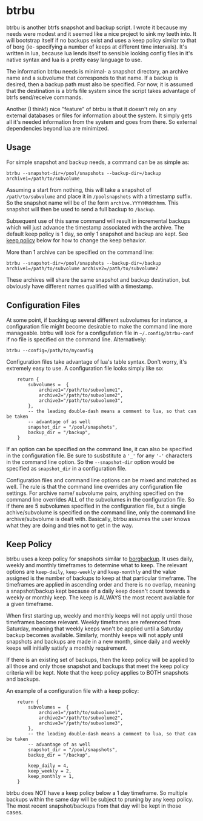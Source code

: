 btrbu
=====

btrbu is another btrfs snapshot and backup script.  I wrote it because my needs were modest and it seemed like a nice project to sink my teeth into.  It will bootstrap itself if no backups exist and uses a keep policy similar to that of borg (ie- specifying a number of keeps at different time intervals).  It's written in lua, because lua lends itself to sensible looking config files in it's native syntax and lua is a pretty easy language to use.

The information btrbu needs is minimal- a snapshot directory, an archive name and a subvolume that corresponds to that name.  If a backup is desired, then a backup path must also be specified.  For now, it is assumed that the destination is a btrfs file system since the script takes advantage of btrfs send/receive commands.

Another (I think!) nice "feature" of btrbu is that it doesn't rely on any external databases or files for information about the system.  It simply gets all it's needed information from the system and goes from there.  So external dependencies beyond lua are minimized.

Usage
-----

For simple snapshot and backup needs, a command can be as simple as:

    btrbu --snapshot-dir=/pool/snapshots --backup-dir=/backup archive1=/path/to/subvolume

Assuming a start from nothing, this will take a snapshot of `/path/to/subvolume` and place it in `/poolsnapshots` with a timestamp suffix.  So the snapshot name will be of the form `archive.YYYYMMddhhmm`.  This snapshot will then be used to send a full backup to `/backup`. 

Subsequent use of this same command will result in incremental backups which will just advance the timestamp associated with the archive.  The default keep policy is 1 day, so only 1 snapshot and backup are kept.  See [keep policy][] below for how to change the keep behavior.

[keep policy]: #keep-policy

More than 1 archive can be specified on the command line:

    btrbu --snapshot-dir=/pool/snapshots --backup-dir=/backup archive1=/path/to/subvolume archive2=/path/to/subvolume2

These archives will share the same snapshot and backup destination, but obviously have different names qualified with a timestamp.

Configuration Files
-------------------

At some point, if backing up several different subvolumes for instance, a configuration file might become desirable to make the command line more manageable.  btrbu will look for a configufation file in `~/.config/btrbu-conf` if no file is specified on the command line.  Alternatively:

    btrbu --config=/path/to/myconfig

Configuration files take advantage of lua's table syntax.  Don't worry, it's extremely easy to use.  A configuration file looks simply like so:

```
    return { 
        subvolumes =  {
            archive1="/path/to/subvolume1",
            archive2="/path/to/subvolume2",
            archive3="/path/to/subvolume3",
        },
        -- the leading double-dash means a comment to lua, so that can be taken
        -- advantage of as well
        snapshot_dir = "/pool/snapshots",
        backup_dir = "/backup",
    }
```

If an option can be specified on the command line, it can also be specified in the configuration file.  Be sure to susbstitute a `'_'` for any `'-'` characters in the command line option.  So the `--snapshot-dir` option would be specified as `snapshot_dir` in a configuration file.

Configuration files and command line options can be mixed and matched as well.  The rule is that the command line overrides any configuration file settings.  For archive name/ subvolume pairs, anything specified on the command line overrides ALL of the subvolumes in the configuration file.  So if there are 5 subvolumes specified in the configuration file, but a single achive/subvolume is specified on the command line, only the command line archive/subvolume is dealt with.  Basically, btrbu assumes the user knows what they are doing and tries not to get in the way.

Keep Policy
-----------

btrbu uses a keep policy for snapshots similar to [borgbackup][].  It uses daily, weekly and monthly timeframes to determine what to keep.  The relevant options are `keep-daily`, `keep-weekly` and `keep-monthly` and the value assigned is the number of backups to keep at that particular timeframe. The timeframes are applied in ascending order and there is no overlap, meaning a snapshot/backup kept because of a daily keep doesn't count towards a weekly or monthly keep.  The keep is ALWAYS the most recent available for a given timeframe.

When first starting up, weekly and monthly keeps will not apply until those timeframes become relevant.  Weekly timeframes are referenced from Saturday, meaning that weekly keeps won't be applied until a Saturday backup becomes available.  Similarly, monthly keeps will not apply until snapshots and backups are made in a new month, since daily and weekly keeps will initially satisfy a monthly requirement.

If there is an existing set of backups, then the keep policy will be applied to all those and only those snapshot and backups that meet the keep policy criteria will be kept.  Note that the keep policy applies to BOTH snapshots and backups.

An example of a configuration file with a keep policy:

```
    return { 
        subvolumes =  {
            archive1="/path/to/subvolume1",
            archive2="/path/to/subvolume2",
            archive3="/path/to/subvolume3",
        },
        -- the leading double-dash means a comment to lua, so that can be taken
        -- advantage of as well
        snapshot_dir = "/pool/snapshots",
        backup_dir = "/backup",

        keep_daily = 4,
        keep_weekly = 2,
        keep_monthly = 1,
    }
```

btrbu does NOT have a keep policy below a 1 day timeframe.  So multiple backups within the same day will be subject to pruning by any keep policy.  The most recent snapshot/backups from that day will be kept in those cases.

[borgbackup]: https://borgbackup.org
